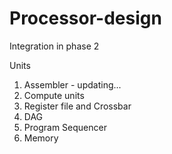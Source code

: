 # Processor-design

Integration in phase 2

Units
1. Assembler - updating...
2. Compute units
3. Register file and Crossbar
4. DAG
5. Program Sequencer
6. Memory
